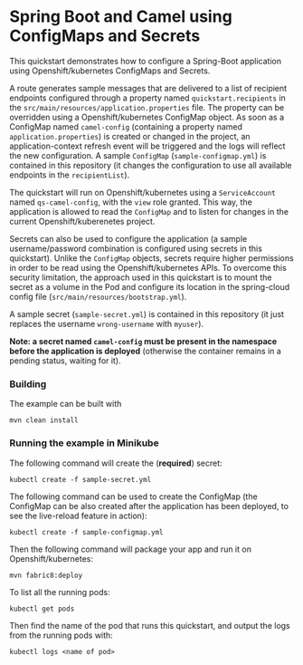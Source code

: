 # Spring Boot and Camel using ConfigMaps and Secrets 

This quickstart demonstrates how to configure a Spring-Boot application using Openshift/kubernetes ConfigMaps and Secrets.

A route generates sample messages that are delivered to a list of recipient endpoints configured through a property named `quickstart.recipients` in the `src/main/resources/application.properties` file.
The property can be overridden using a Openshift/kubernetes ConfigMap object.
As soon as a ConfigMap named `camel-config` (containing a property named `application.properties`) is created or changed in the project, an application-context refresh event will be triggered and the logs will reflect the new configuration. 
A sample `ConfigMap` (`sample-configmap.yml`) is contained in this repository (it changes the configuration to use all available endpoints in the `recipientList`). 

The quickstart will run on Openshift/kubernetes using a `ServiceAccount` named `qs-camel-config`, with the `view` role granted.
This way, the application is allowed to read the `ConfigMap` and to listen for changes in the current Openshift/kuberenetes project.

Secrets can also be used to configure the application (a sample username/password combination is configured using secrets in this quickstart).
Unlike the `ConfigMap` objects, secrets require higher permissions in order to be read using the Openshift/kubernetes APIs.
To overcome this security limitation, the approach used in this quickstart is to mount the secret as a volume in the Pod and 
configure its location in the spring-cloud config file (`src/main/resources/bootstrap.yml`).

A sample secret (`sample-secret.yml`) is contained in this repository (it just replaces the username `wrong-username` with `myuser`). 

**Note: a secret named `camel-config` must be present in the namespace before the application is deployed**
(otherwise the container remains in a pending status, waiting for it).

### Building

The example can be built with

    mvn clean install


### Running the example in Minikube


The following command will create the (**required**) secret:

    kubectl create -f sample-secret.yml

The following command can be used to create the ConfigMap (the ConfigMap can be also created after the application has been deployed, to see the live-reload feature in action):

    kubectl create -f sample-configmap.yml

Then the following command will package your app and run it on Openshift/kubernetes:

    mvn fabric8:deploy

To list all the running pods:

    kubectl get pods

Then find the name of the pod that runs this quickstart, and output the logs from the running pods with:

    kubectl logs <name of pod>

